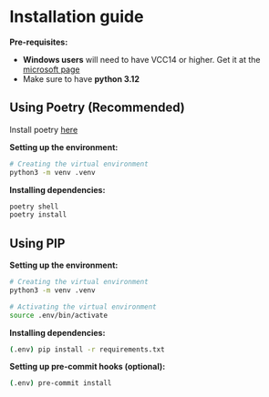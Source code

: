 # Installation guide

**Pre-requisites:**

- **Windows users** will need to have VCC14 or higher. Get it at the [microsoft page](https://visualstudio.microsoft.com/visual-cpp-build-tools/)
- Make sure to have **python 3.12**

## Using Poetry (Recommended)

Install poetry [here](https://python-poetry.org/docs/)

**Setting up the environment:**

```sh
# Creating the virtual environment
python3 -m venv .venv
```

**Installing dependencies:**

```sh
poetry shell
poetry install
```

## Using PIP

**Setting up the environment:**

```sh
# Creating the virtual environment
python3 -m venv .venv

# Activating the virtual environment
source .env/bin/activate
```

**Installing dependencies:**

```sh
(.env) pip install -r requirements.txt
```

**Setting up pre-commit hooks (optional):**

```sh
(.env) pre-commit install
```
